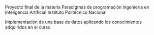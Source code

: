 Proyecto final de la materia Paradigmas de programación
Ingeniería en Inteligencia Artificial
Instituto Politécnico Nacional

Implementación de una base de datos aplicando los conocimientos adquiridos en el curso.

